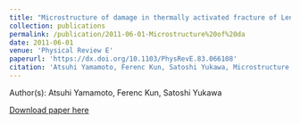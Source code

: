 ```yaml
---
title: "Microstructure of damage in thermally activated fracture of Lennard-Jones systems"
collection: publications
permalink: /publication/2011-06-01-Microstructure%20of%20da
date: 2011-06-01
venue: 'Physical Review E'
paperurl: 'https://dx.doi.org/10.1103/PhysRevE.83.066108'
citation: 'Atsuhi Yamamoto, Ferenc Kun, Satoshi Yukawa, Microstructure of damage in thermally activated fracture of Lennard-Jones systems, Physical Review E, <b>83</b>, 066108, (2011)'
---
```


Author(s): Atsuhi Yamamoto, Ferenc Kun, Satoshi Yukawa


<a href='https://dx.doi.org/10.1103/PhysRevE.83.066108'>Download paper here</a>
